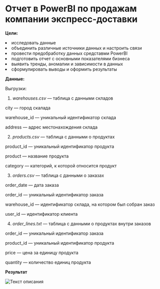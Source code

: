 **Отчет в PowerBI по продажам компании экспресс-доставки**
=====================

**Цели:**
<li>
исследовать данные
<li>
объединить различные источники данных и настроить связи
<li>
провести предобработку данных средставми PowerBI
<li>
подготовить отчет с основными показателями бизнеса
<li>
выявить тренды, аномалии и зависимости в данных
<li>
сформулировать выводы и оформить результаты

**Данные:**

Выгрузки:
1. *warehouses.csv* — таблица с данными складов
   
city — город скалада

warehouse_id —  уникальный идентификатор склада

address —  адрес местонахождения склада

2. *products.csv* —  таблица с данными о продуктах
   
product_id —  уникальный идентификатор продукта

product —  название продукта

category —  категорий, к которой относится продукт

3. *orders.csv* —  таблица с данными о заказах
   
order_date —  дата заказа

order_id —  уникальный идентификатор заказа

warehouse_id —  идентификатор склада, на котором был собран заказ

user_id — идентификатор клиента

4. *order_lines.txt* —  таблица с данными о продуктах внутри заказов
   
order_id —  уникальный идентификатор заказа

product_id —  уникальный идентификатор продукта

price —  цена за единицу продукта

quantity — количество единиц продукта

**Результат**

![Текст описания](https://drive.google.com/file/d/1BJiFApTNSzmSCckKJHLuPP51w_Fe1875/view?usp=drive_link)
